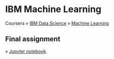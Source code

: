 # IBM Machine Learning

Coursera » [IBM Data Science](https://www.coursera.org/professional-certificates/ibm-data-science) » [Machine Learning](https://www.coursera.org/learn/machine-learning-with-python?specialization=ibm-data-science)

## Final assignment

» [Jupyter notebook](./ibm-ml-final.ipynb).
